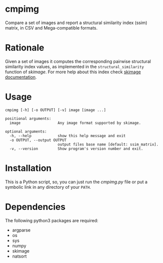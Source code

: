 # cmpimg
Compare a set of images and report a structural similarity index (ssim) matrix, in CSV and Mega-compatible formats.

# Rationale
Given a set of images it computes the corresponding pairwise structural similarity index values, as implemented in the `structural_similarity` function of *skimage*. For more help about this index check [skimage documentation](https://scikit-image.org/docs/stable/auto_examples/transform/plot_ssim.html).

# Usage
```
cmpimg [-h] [-o OUTPUT] [-v] image [image ...]

positional arguments:
  image                 Any image format supported by skimage.

optional arguments:
  -h, --help            show this help message and exit
  -o OUTPUT, --output OUTPUT
                        output files base name [default: ssim_matrix].
  -v, --version         Show program's version number and exit.
```

# Installation
This is a Python script, so, you can just run the *cmpimg.py* file or put a symbolic link in any directory of your `PATH`.

# Dependencies
The following python3 packages are required:
* argparse
* os
* sys
* numpy
* skimage
* natsort


